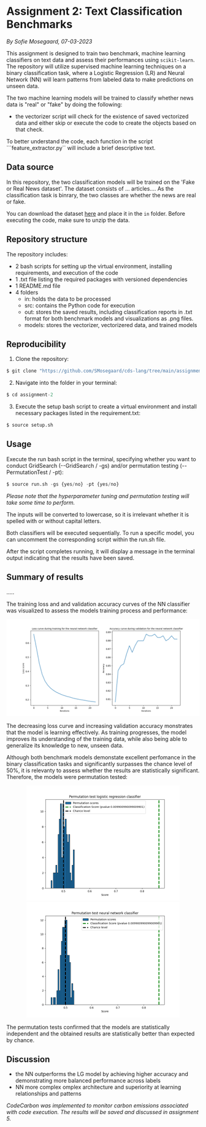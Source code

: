 # Assignment 2: Text Classification Benchmarks
*By Sofie Mosegaard, 07-03-2023*

This assignment is designed to train two benchmark, machine learning classifiers on text data and assess their performances using ```scikit-learn```. The repository will utilize supervised machine learning techniques on a binary classification task, where a Logistic Regression (LR) and Neural Network (NN) will learn patterns from labeled data to make predictions on unseen data. 

The two machine learning models will be trained to classify whether news data is "real" or "fake" by doing the following:


- the vectorizer script will check for the existence of saved vectorized data and either skip or execute the code to create the objects based on that check. 



To better understand the code, each function in the script ```feature_extractor.py`` will include a brief descriptive text.

## Data source

In this repository, the two classification models will be trained on the 'Fake or Real News dataset'. 
The dataset consists of ... articles....
As the classification task is binrary, the two classes are whether the news are real or fake.

You can download the dataset [here](https://www.kaggle.com/datasets/jillanisofttech/fake-or-real-news) and place it in the ```in``` folder. Before executing the code, make sure to unzip the data.

## Repository structure

The repository includes:

- 2 bash scripts for setting up the virtual environment, installing requirements, and execution of the code
- 1 .txt file listing the required packages with versioned dependencies
- 1 README.md file
- 4 folders
    - in: holds the data to be processed
    - src: contains the Python code for execution
    - out: stores the saved results, including classification reports in .txt format for both benchmark models and visualizations as .png files.
    - models: stores the vectorizer, vectorizered data, and trained models

## Reproducibility

1.  Clone the repository:
```python
$ git clone "https://github.com/SMosegaard/cds-lang/tree/main/assignments/assignment-2"
```
2.  Navigate into the folder in your terminal:
```python
$ cd assignment-2
```
3. Execute the setup bash script to create a virtual environment and install necessary packages listed in the requirement.txt:
```python
$ source setup.sh
``` 

## Usage

Execute the run bash script in the terminal, specifying whether you want to conduct GridSearch (--GridSearch / -gs) and/or permutation testing (--PermutationTest / -pt):
```python
$ source run.sh -gs {yes/no} -pt {yes/no}
``` 
*Please note that the hyperparameter tuning and permutation testing will take some time to perform.*

The inputs will be converted to lowercase, so it is irrelevant whether it is spelled with or without capital letters.

Both classifiers will be executed sequentially. To run a specific model, you can uncomment the corresponding script within the run.sh file.

After the script completes running, it will display a message in the terminal output indicating that the results have been saved.

## Summary of results



.....


The training loss and and validation accuracy curves of the NN classifier was visualized to assess the models training process and performance:

<p align = "center">
    <img src = "https://github.com/SMosegaard/cds-lang/blob/main/assignments/assignment-2/out/NN_loss_curve.png" width = "600">
</p>

The decreasing loss curve and increasing validation accuracy monstrates that the model is learning effectively. As training progresses, the model improves its understanding of the training data, while also being able to generalize its knowledge to new, unseen data.

Although both benchmark models demonstate excellent perfomance in the binary classification tasks and significantly surpasses the chance level of 50%, it is relevanty to assess whether the results are statistically significant. Therefore, the models were permutation tested:

<p align = "center">
    <img src = "https://github.com/SMosegaard/cds-lang/blob/main/assignments/assignment-2/out/LR_permutation.png" width = "400">
    <img src = "https://github.com/SMosegaard/cds-lang/blob/main/assignments/assignment-2/out/NN_permutation.png" width = "400">
</p>

The permutation tests confirmed that the models are statistically independent and the obtained results are statistically better than expected by chance.

## Discussion

- the NN outperforms the LG model by achieving higher accuracy and demonstrating more balanced performance across labels
- NN more complex omplex architecture and superiority at learning relationships and patterns




*CodeCarbon was implemented to monitor carbon emissions associated with code execution. The results will be saved and discussed in assignment 5.*